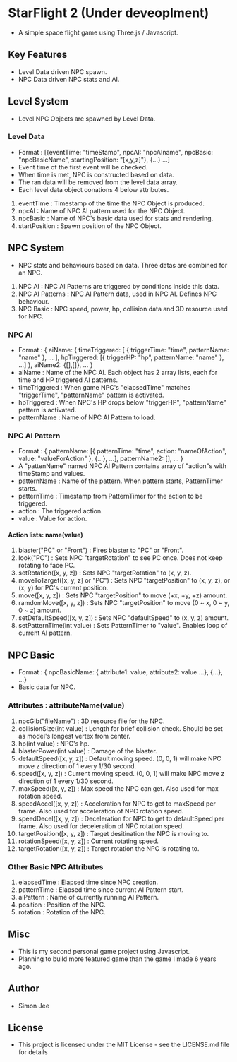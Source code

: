# StarFlight 2 (Under deveoplment)

 - A simple space flight game using Three.js / Javascript.

## Key Features
 - Level Data driven NPC spawn.
 - NPC Data driven NPC stats and AI.

## Level System
 - Level NPC Objects are spawned by Level Data.

### Level Data
 - Format : [{eventTime: "timeStamp", npcAI: "npcAIname", npcBasic: "npcBasicName", startingPosition: "[x,y,z]"}, {...} ...]
 - Event time of the first event will be checked.
 - When time is met, NPC is constructed based on data.
 - The ran data will be removed from the level data array.
 - Each level data object conations 4 below attributes.
 1. eventTime    : Timestamp of the time the NPC Object is produced.
 2. npcAI        : Name of NPC AI pattern used for the NPC Object.
 3. npcBasic    : Name of NPC's basic data used for stats and rendering.
 4. startPosition : Spawn position of the NPC Object.

## NPC System
 - NPC stats and behaviours based on data. Three datas are combined for an NPC.
 1. NPC AI : NPC AI Patterns are triggered by conditions inside this data.
 2. NPC AI Patterns : NPC AI Pattern data, used in NPC AI. Defines NPC behaviour.
 3. NPC Basic : NPC speed, power, hp, collision data and 3D resource used for NPC.

### NPC AI
 - Format : { aiName: { timeTriggered: [ { triggerTime: "time", patternName: "name" }, … ], hpTirggered: [{ triggerHP: "hp", patternName: "name" }, …] }, aiName2: {[],[]}, ... }
 - aiName : Name of the NPC AI. Each object has 2 array lists, each for time and HP triggered AI patterns.
 - timeTriggered : When game NPC's "elapsedTime" matches "triggerTime", "patternName" pattern is activated.
 - hpTriggered : When NPC's HP drops below "triggerHP", "patternName" pattern is activated.
 - patternName : Name of NPC AI Pattern to load.

### NPC AI Pattern
 - Format : { patternName: [{ patternTime: "time", action: "nameOfAction", value: "valueForAction" }, {...}, ...], patternName2: [], ... }
 - A "pattenName" named NPC AI Pattern contains array of "action"s with timeStamp and values.
 - patternName : Name of the pattern. When pattern starts, PatternTimer starts.
 - patternTime : Timestamp from PatternTimer for the action to be triggered. 
 - action : The triggered action.
 - value : Value for action.

 #### Action lists: name(value)
 1. blaster("PC" or "Front") : Fires blaster to "PC" or "Front".
 2. look("PC") : Sets NPC "targetRotation" to see PC once. Does not keep rotating to face PC. 
 3. setRotation([x, y, z]) : Sets NPC "targetRotation" to (x, y, z).
 4. moveToTarget([x, y, z] or "PC") : Sets NPC "targetPosition" to (x, y, z), or (x, y) for PC's current position.
 5. move([x, y, z]) : Sets NPC "targetPosition" to move (+x, +y, +z) amount. 
 6. ramdomMove([x, y, z]) : Sets NPC "targetPosition" to move (0 ~ x, 0 ~ y, 0 ~ z) amount.
 7. setDefaultSpeed([x, y, z]) : Sets NPC "defaultSpeed" to (x, y, z) amount.
 8. setPatternTime(int value) : Sets PatternTimer to "value". Enables loop of current AI pattern. 

## NPC Basic
 - Format : { npcBasicName: { attribute1: value, attribute2: value ...}, {...}, ...}
 - Basic data for NPC.
   
### Attributes : attributeName(value)
 1. npcGlb("fileName") : 3D resource file for the NPC.
 2. collisionSize(int value) : Length for brief collision check. Should be set as model's longest vertex from center.
 3. hp(int value) : NPC's hp.
 4. blasterPower(int value) : Damage of the blaster.
 5. defaultSpeed([x, y, z]) : Default moving speed. (0, 0, 1) will make NPC move z direction of 1 every 1/30 second.
 6. speed([x, y, z]) : Current moving speed. (0, 0, 1) will make NPC move z direction of 1 every 1/30 second.
 7. maxSpeed([x, y, z]) : Max speed the NPC can get. Also used for max rotation speed.
 8. speedAccel([x, y, z]) : Acceleration for NPC to get to maxSpeed per frame. Also used for acceleration of NPC rotation speed.
 9. speedDecel([x, y, z]) : Deceleration for NPC to get to defaultSpeed per frame. Also used for deceleration of NPC rotation speed.
 10. targetPosition([x, y, z]) : Target desitination the NPC is moving to.
 11. rotationSpeed([x, y, z]) : Current rotating speed.
 12. targetRotation([x, y, z]) : Target rotation the NPC is rotating to.

### Other Basic NPC Attributes
 1. elapsedTime : Elapsed time since NPC creation.
 2. patternTime : Elapsed time since current AI Pattern start.
 3. aiPattern : Name of currently running AI Pattern.
 4. position : Position of the NPC.
 5. rotation : Rotation of the NPC.

## Misc

 - This is my second personal game project using Javascript.
 - Planning to build more featured game than the game I made 6 years ago.

## Author

 - Simon Jee

## License
 - This project is licensed under the MIT License - see the LICENSE.md file for details
